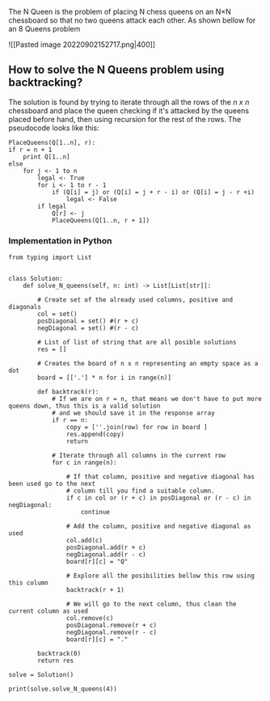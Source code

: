 The N Queen is the problem of placing N chess queens on an N×N chessboard so that no two queens attack each other. As shown bellow for an 8 Queens problem

![[Pasted image 20220902152717.png|400]]

## How to solve the N Queens problem using backtracking? 

The solution is found by trying to iterate through all the rows of the *n x n* chessboard and place the queen checking if it's attacked by the queens placed before hand, then using recursion for the rest of the rows. The pseudocode looks like this:

```
PlaceQueens(Q[1..n], r):
if r = n + 1
	print Q[1..n]
else
	for j <- 1 to n
		legal <- True
		for i <- 1 to r - 1
			if (Q[i] = j) or (Q[i] = j + r - i) or (Q[i] = j - r +i)
				legal <- False
		if legal
			Q[r] <- j
			PlaceQueens(Q[1..n, r + 1])
```

### Implementation in Python
```jupyter
from typing import List


class Solution:
    def solve_N_queens(self, n: int) -> List[List[str]]:
        
        # Create set of the already used columns, positive and diagonals 
        col = set()
        posDiagonal = set() #(r + c)
        negDiagonal = set() #(r - c)

        # List of list of string that are all posible solutions
        res = []

        # Creates the board of n x n representing an empty space as a dot
        board = [['.'] * n for i in range(n)]

        def backtrack(r):
            # If we are on r = n, that means we don't have to put more queens down, thus this is a valid solution
            # and we should save it in the response array
            if r == n:
                copy = [''.join(row) for row in board ]
                res.append(copy)
                return

            # Iterate through all columns in the current row
            for c in range(n):
                
                # If that column, positive and negative diagonal has been used go to the next 
                # column till you find a suitable column.
                if c in col or (r + c) in posDiagonal or (r - c) in negDiagonal:
                    continue
                    
                # Add the column, positive and negative diagonal as used
                col.add(c)
                posDiagonal.add(r + c)
                negDiagonal.add(r - c)
                board[r][c] = "Q"

                # Explore all the posibilities bellow this row using this column
                backtrack(r + 1)

                # We will go to the next column, thus clean the current column as used
                col.remove(c)
                posDiagonal.remove(r + c)
                negDiagonal.remove(r - c)
                board[r][c] = "."

        backtrack(0)
        return res

solve = Solution()

print(solve.solve_N_queens(4))

```


